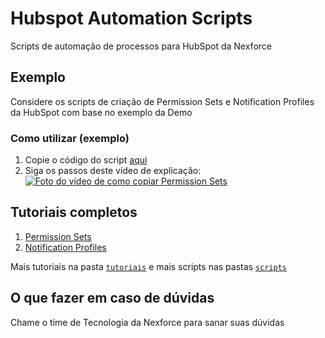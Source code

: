 # Hubspot Automation Scripts

Scripts de automação de processos para HubSpot da Nexforce

## Exemplo

Considere os scripts de criação de Permission Sets e Notification Profiles da HubSpot com base no exemplo da Demo

### Como utilizar (exemplo)

1. Copie o código do script [aqui](https://raw.githubusercontent.com/nexforce/automation-scripts/main/hubspot/scripts/automatePermissionSets.js)
2. Siga os passos deste vídeo de explicação: [![Foto do vídeo de como copiar Permission Sets](https://github.com/nexforce/automation-scripts/blob/main/hubspot/images/Foto%20de%20capa%20do%20v%C3%ADdeo%20de%20Permission%20Sets.jpg?raw=true)](https://drive.google.com/file/d/1G2D3cH4x0_Q6jne-k65FcnVqiqjqgTt9/view?usp=share_link "Como copiar Permission Sets")

## Tutoriais completos

1. [Permission Sets](https://github.com/nexforce/automation-scripts/blob/main/hubspot/tutoriais/01.01-permission-sets.md)
2. [Notification Profiles](https://github.com/nexforce/automation-scripts/blob/main/hubspot/tutoriais/01.02-notification-profiles.md)

Mais tutoriais na pasta [`tutoriais`](https://github.com/nexforce/automation-scripts/tree/main/hubspot/tutoriais) e mais scripts nas pastas [`scripts`](https://github.com/nexforce/automation-scripts/tree/main/hubspot/scripts)

## O que fazer em caso de dúvidas

Chame o time de Tecnologia da Nexforce para sanar suas dúvidas

